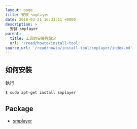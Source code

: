 ```yaml
---
layout: page
title: 安裝 smplayer
date: 2018-03-21 16:33:11 +0800
description: >
  安裝 smplayer
parent:
  title: 工具的安裝與設定
  url: '/read/howto/install-tool'
source_url: '/read/howto/install-tool/smplayer/index.md'
---
```



## 如何安裝

執行

``` sh
$ sudo apt-get install smplayer
```


## Package

* [smplayer](https://packages.ubuntu.com/bionic/smplayer)
